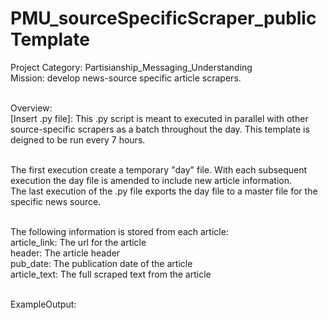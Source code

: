 # PMU_sourceSpecificScraper_publicTemplate
Project Category: Partisianship_Messaging_Understanding <br>
Mission: develop news-source specific article scrapers. <br><br>

Overview:<br>
[Insert .py file]: This .py script is meant to executed in parallel with other source-specific scrapers as a batch throughout the day. This template is deigned to be run every 7 hours. <br><br>

The first execution create a temporary "day" file. With each subsequent execution the day file is amended to include new article information. <br>
The last execution of the .py file exports the day file to a master file for the specific news source. <br> <br>

The following information is stored from each article: <br>
article_link: The url for the article <br>
header: The article header <br>
pub_date: The publication date of the article <br>
article_text: The full scraped text from the article <br><br>

ExampleOutput: <br>




